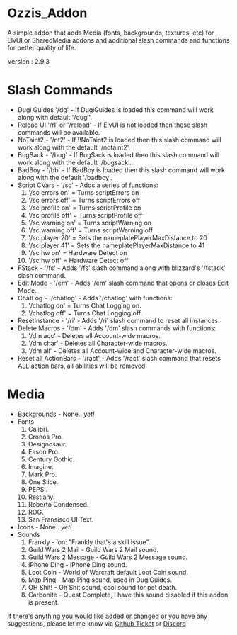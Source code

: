 # Ozzis_Addon
A simple addon that adds Media (fonts, backgrounds, textures, etc) for ElvUI or SharedMedia addons and additional slash commands and functions for better quality of life.

Version : 2.9.3

# Slash Commands
* Dugi Guides '/dg' - If DugiGuides is loaded this command will work along with default '/dugi'.
* Reload UI '/rl' or '/reload' - If ElvUI is not loaded then these slash commands will be available.
* NoTaint2 - '/nt2' - If !!NoTaint2 is loaded then this slash command will work along with the default '/notaint2'.
* BugSack - '/bug' - If BugSack is loaded then this slash command will work along with the default '/bugsack'.
* BadBoy - '/bb' - If BadBoy is loaded then this slash command will work along with the default '/badboy'.
* Script CVars - '/sc' - Adds a series of functions:
    1. '/sc errors on' = Turns scriptErrors on
    2. '/sc errors off' = Turns scriptErrors off
    3. '/sc profile on' = Turns scriptProfile on
    4. '/sc profile off' = Turns scriptProfile off
    5. '/sc warning on' = Turns scriptWarning on
    6. '/sc warning off' = Turns scriptWarning off
    7. '/sc player 20'  = Sets the nameplatePlayerMaxDistance to 20
    8. '/sc player 41' = Sets the nameplatePlayerMaxDistance to 41
    9. '/sc hw on' = Hardware Detect on
    10. '/sc hw off' = Hardware Detect off
* FStack - '/fs' - Adds '/fs' slash command along with blizzard's '/fstack' slash command.
* Edit Mode - '/em' - Adds '/em' slash command that opens or closes Edit Mode.
* ChatLog - '/chatlog' - Adds '/chatlog' with functions:
    1. '/chatlog on' = Turns Chat Logging on.
    2. '/chatlog off' = Turns Chat Logging off.
* ResetInstance - '/ri' - Adds '/ri' slash command to reset all instances.
* Delete Macros - '/dm' - Adds '/dm' slash commands with functions:
    1. '/dm acc' - Deletes all Account-wide macros.
    2. '/dm char' - Deletes all Character-wide macros.
    3. '/dm all' - Deletes all Account-wide and Character-wide macros.
* Reset all ActionBars - '/ract' - Adds '/ract' slash command that resets ALL action bars, all abilities will be removed.

# Media
* Backgrounds - None.. *yet!*
* Fonts
    1. Calibri.
    2. Cronos Pro.
    3. Designosaur.
    4. Eason Pro.
    5. Century Gothic.
    6. Imagine.
    7. Mark Pro.
    8. One Slice.
    9. PEPSI.
    10. Restiany.
    11. Roberto Condensed.
    12. ROG.
    13. San Fransisco UI Text.
* Icons - None.. *yet!*
* Sounds
    1. Frankly - Ion: "Frankly that's a skill issue".
    2. Guild Wars 2 Mail - Guild Wars 2 Mail sound.
    3. Guild Wars 2 Message - Guild Wars 2 Message sound.
    4. iPhone Ding - iPhone Ding sound.
    5. Loot Coin - World of Warcraft default Loot Coin sound.
    6. Map Ping - Map Ping sound, used in DugiGuides.
    7. OH Shit! - Oh Shit sound, cool sound for pet death.
    8. Carbonite - Quest Complete, I have this sound disabled if this addon is present.

If there's anything you would like added or changed or you have any suggestions, please let me know via [Github Ticket](https://github.com/Caluril/Ozzis_Addon/issues/) or [Discord](discordapp.com/users/792634873051217930)
